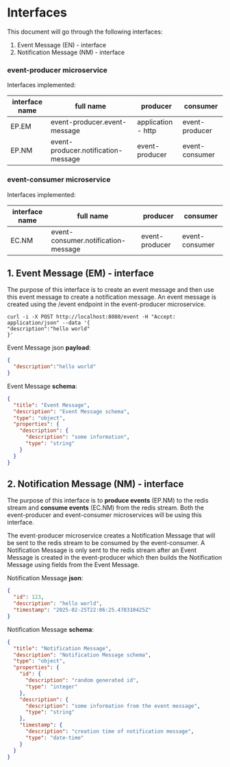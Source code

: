 # Interfaces

This document will go through the following interfaces:
1. Event Message (EN) - interface
2. Notification Message (NM) - interface

### event-producer microservice

Interfaces implemented:

| interface name | full name                           | producer           | consumer       |
|----------------|-------------------------------------|--------------------|----------------|
| EP.EM          | event-producer.event-message        | application - http | event-producer |
| EP.NM          | event-producer.notification-message | event-producer     | event-consumer |

### event-consumer microservice

Interfaces implemented:

| interface name | full name                           | producer           | consumer       |
|----------------|-------------------------------------|--------------------|----------------|
| EC.NM          | event-consumer.notification-message | event-producer     | event-consumer |

## 1. Event Message (EM) - interface

The purpose of this interface is to create an event message and then use this event message to create a notification message.
An event message is created using the /event endpoint in the event-producer microservice.

```text
curl -i -X POST http://localhost:8080/event -H "Accept: application/json" --data '{
"description":"hello world"
}'
```

Event Message json **payload**:

```json
{
  "description":"hello world"
}
```

Event Message **schema**:

```json
{
  "title": "Event Message",
  "description": "Event Message schema",
  "type": "object",
  "properties": {
    "description": {
      "description": "some information",
      "type": "string"
    }
  }
}
```

## 2. Notification Message (NM) - interface

The purpose of this interface is to **produce events** (EP.NM) to the redis stream and **consume events** (EC.NM) from the redis stream.
Both the event-producer and event-consumer microservices will be using this interface.

The event-producer microservice creates a Notification Message that will be sent to the redis stream to be consumed by the event-consumer.
A Notification Message is only sent to the redis stream after an Event Message is created in the event-producer which then builds the Notification Message
using fields from the Event Message.

Notification Message **json**:

```json
{
  "id": 123,
  "description": "hello world",
  "timestamp": "2025-02-25T22:06:25.478310425Z"
}
```

Notification Message **schema**:

```json
{
  "title": "Notification Message",
  "description": "Notification Message schema",
  "type": "object",
  "properties": {
    "id": {
      "description": "random generated id",
      "type": "integer"
    },
    "description": {
      "description": "some information from the event message",
      "type": "string"
    },
    "timestamp": {
      "description": "creation time of notification message",
      "type": "date-time"
    }
  }
}
```
